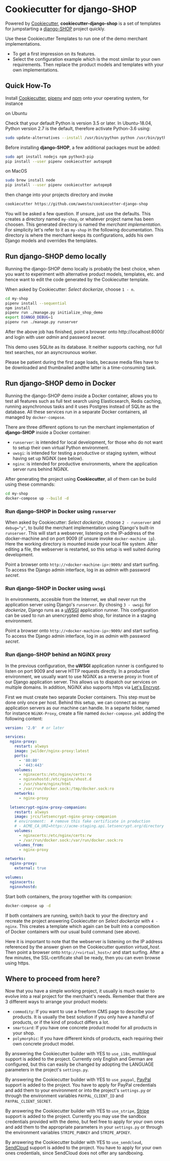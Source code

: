 # Cookiecutter for django-SHOP

Powered by [Cookiecutter](https://github.com/audreyr/cookiecutter), **cookiecutter-django-shop** is a set of templates
for jumpstarting a [django-SHOP](https://github.com/awesto/django-shop) project quickly.

Use these Cookiecutter Templates to run one of the demo merchant implementations.

* To get a first impression on its features.
* Select the configuration example which is the most similar to your own requirements. Then replace the
  product models and templates with your own implementations.


## Quick How-To

Install [Cookiecutter](https://cookiecutter.readthedocs.io/en/latest/), [pipenv](https://pipenv.readthedocs.io/en/latest/)
and [npm](https://www.npmjs.com/get-npm) onto your operating system, for instance

on Ubuntu

Check that your default Python is version 3.5 or later. In Ubuntu-18.04, Python version 2.7 is the default, therefore
activate Python-3.6 using:

```bash
sudo update-alternatives --install /usr/bin/python python /usr/bin/python3.7 1
```

Before installing **django-SHOP**, a few additional packages must be added:

```bash
sudo apt install nodejs npm python3-pip
pip install --user pipenv cookiecutter autopep8
```

on MacOS

```bash
sudo brew install node
pip install --user pipenv cookiecutter autopep8
```

then change into your projects directory and invoke

```bash
cookiecutter https://github.com/awesto/cookiecutter-django-shop
```

You will be asked a few question. If unsure, just use the defaults. This creates a directory named
`my-shop`, or whatever project name has been choosen. This generated directory is named the
*merchant implementation*. For simplicity let's refer to it as `my-shop` in the following
documentation. This directory is where the merchant keeps its configurations, adds his own Django
models and overrides the templates.


## Run django-SHOP demo locally

Running the django-SHOP demo locally is probably the best choice, when you want to experiment with
alternative product models, templates, etc. and hence want to edit the code generated by the
Cookiecutter template.

When asked by Cookiecutter: *Select dockerize*, choose `1 - n`.

```bash
cd my-shop
pipenv install --sequential
npm install
pipenv run ./manage.py initialize_shop_demo
export DJANGO_DEBUG=1
pipenv run ./manage.py runserver
```

After the above job has finished, point a browser onto http://localhost:8000/ and login with user
*admin* and password *secret*.

This demo uses SQLite as its database. It neither supports caching, nor full text searches, nor an
asyncrounous worker.

Please be patient during the first page loads, because media files have to be downloaded and
thumbnailed andthe latter is a time-consuming task.


## Run django-SHOP demo in Docker

Running the django-SHOP demo inside a Docker container, allows you to test all features such as full
text search using Elasticsearch, Redis caching, running asynchronous tasks and it uses Postgres
instead of SQLite as the database. All these services run in a separate Docker containers, all
managed by `docker-compose`.

There are three different options to run the merchant implementation of **django-SHOP** inside a
Docker container:
* `runserver`: is intended for local development, for those who do not want to setup their own
  virtual Python environment.
* `uwsgi`: is intended for testing a productive or staging system, without having set up NGiNX
  (see below).
* `nginx`: is intended for productive environments, where the application server runs behind NGiNX.

After generating the project using **Cookiecutter**, all of them can be build using these commands:

```bash
cd my-shop
docker-compose up --build -d
```


### Run django-SHOP in Docker using `runserver`

When asked by Cookiecutter: *Select dockerize*, choose `2 - runserver` and `debug="y"`, to build the
merchant implementation using Django's built-in `runserver`. This will start a webserver, listening
on the IP-address of the docker-machine and on port 9009 (if unsure invoke `docker-machine ip`).
Here the working directory is mounted inside your local file system. After editing a file, the
webserver is restarted, so this setup is well suited during development.

Point a browser onto `http://<docker-machine-ip>:9009/` and start surfing. To access the Django
admin interface, log in as *admin* with password *secret*.


### Run django-SHOP in Docker using `uwsgi`

In environments, accesible from the Internet, we shall never run the application server using
Django's `runserver`. By chosing `3 - uwsgi` for *dockerize*, Django runs as a
[uWSGI](https://uwsgi-docs.readthedocs.io/en/latest/) application runner. This configuration can be
used to run an unencrypted demo shop, for instance in a staging environment.

Point a browser onto `http://<docker-machine-ip>:9009/` and start surfing. To access the Django
admin interface, log in as *admin* with password *secret*.


### Run django-SHOP behind an NGiNX proxy

In the previous configuration, the **uWSGI** application runner is configured to listen on port 9009
and serve HTTP requests directly. In a productive environment, we usually want to use NGiNX as a
reverse proxy in front of our Django application server. This allows us to dispatch our services on
multiple domains. In addition, NGiNX also supports https via [Let's Encrypt](https://letsencrypt.org/).

First we must create two separate Docker containers. This step must be done only once per host.
Behind this setup, we can connect as many application servers as our machine can handle. In a
separte folder, named for instance `NGiNX-Proxy`, create a file named `docker-compose.yml` adding
the following content:

```yaml
version: '2.0'  # or later

services:
  nginx-proxy:
    restart: always
    image: jwilder/nginx-proxy:latest
    ports:
      - '80:80'
      - '443:443'
    volumes:
      - nginxcerts:/etc/nginx/certs:ro
      - nginxvhostd:/etc/nginx/vhost.d
      - /usr/share/nginx/html
      - /var/run/docker.sock:/tmp/docker.sock:ro
    networks:
      - nginx-proxy

  letsencrypt-nginx-proxy-companion:
    restart: always
    image: jrcs/letsencrypt-nginx-proxy-companion
    # environment:  # remove this fake certificate in production
    # - ACME_CA_URI=https://acme-staging.api.letsencrypt.org/directory
    volumes:
      - nginxcerts:/etc/nginx/certs:rw
      - /var/run/docker.sock:/var/run/docker.sock:ro
    volumes_from:
      - nginx-proxy

networks:
  nginx-proxy:
    external: true

volumes:
  nginxcerts:
  nginxvhostd:
```

Start both containers, the proxy together with its companion:

```bash
docker-compose up -d
```

If both containers are running, switch back to your the directory and recreate the project answering
Cookiecutter on *Select dockerize* with `4 - nginx`. This creates a template which again can be
built into a composition of Docker containers with our usual build command (see above).

Here it is important to note that the webserver is listening on the IP address referenced by the
answer given on the Cookiecutter question *virtual_host*. Then point a browser onto
`http://<virtual_host>/` and start surfing.
After a few minutes, the SSL-certificate shall be ready, then you can even browse using https.


## Where to proceed from here?

Now that you have a simple working project, it usually is much easier to evolve into a real project
for the merchant's needs. Remember that there are 3 different ways to arrange your product models:
 * `commodity`: If you want to use a freeform CMS page to describe your products. It is usually the
   best solution if you only have a handful of products, or if the kind of product differs a lot.
 * `smartcard`: If you have one concrete product model for all products in your shop.
 * `polymorphic`: If you have different kinds of products, each requiring their own concrete product
   model.

By answering the Cookiecutter builder with YES to `use_i18n`, multilingual support is added to the
project. Currently only English and German are configured, but this can easily be changed by
adopting the LANGUAGE parameters in the project's `settings.py`.

By answering the Cookiecutter builder with YES to `use_paypal`, [PayPal](https://www.paypal.com/)
support is added to the project. You have to apply for PayPal credentials and add them to your
environment or into the project's `settings.py` or through the environment variables
`PAYPAL_CLIENT_ID` and `PAYPAL_CLIENT_SECRET`.

By answering the Cookiecutter builder with YES to `use_stripe`, [Stripe](https://stripe.com/)
support is added to the project. Currently you may use the sandbox credentials provided with the
demo, but feel free to apply for your own ones and add them to the appropriate parameters in your
`settings.py` or through the environment variables `STRIPE_PUBKEY` and `STRIPE_APIKEY`.

By answering the Cookiecutter builder with YES to `use_sendcloud`, [SendCloud](https://www.sendcloud.com/)
support is added to the project. You have to apply for your own ones credentials, since SendCloud
does not offer any sandboxing.
